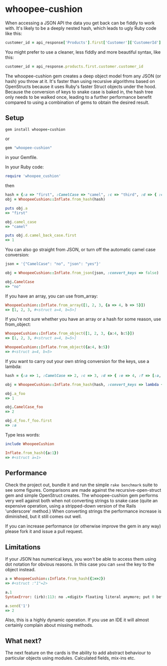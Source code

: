 # whoopee-cushion


When accessing a JSON API the data you get back can be fiddly to work with. It's likely to be a deeply nested hash,
which leads to ugly Ruby code like this:

```ruby
customer_id = api_response['Products'].first['Customer']['CustomerId']
```

You might prefer to use a cleaner, less fiddly and more beautiful syntax, like this:

```ruby
customer_id = api_response.products.first.customer.customer_id
```

The whoopee-cushion gem creates a deep object model from any JSON (or hash) you throw at it. It's faster than using
recursive algorithms based on OpenStructs because it uses Ruby's faster Struct objects under the hood. Because the
conversion of keys to snake case is baked in, the hash tree only needs to be walked once, leading to a further
performance benefit compared to using a combination of gems to obtain the desired result.

## Setup

```ruby
gem install whoopee-cushion
```

or

```ruby
gem "whoopee-cushion"
```

in your Gemfile.

In your Ruby code:

```ruby
require 'whoopee_cushion'
```

then

```ruby
hash = {:a => "first", :CamelCase => "camel", :c => "third", :d => { :e => 4, :camelBackCase => [1, 2, 3, 4, 5]}}
obj = WhoopeeCushion::Inflate.from_hash(hash)

puts obj.a
=> "first"

obj.camel_case
=> "camel"

puts obj.d.camel_back_case.first
=> 1
```

You can also go straight from JSON, or turn off the automatic camel case conversion:

```ruby
json = '{"CamelCase": "no", "json": "yes"}'

obj = WhoopeeCushion::Inflate.from_json(json, :convert_keys => false)

obj.CamelCase
=> "no"
```

If you have an array, you can use from_array:

```ruby
WhoopeeCushion::Inflate.from_array([1, 2, 3, {a => 4, b => 5}])
=> [1, 2, 3, #<struct a=4, b=5>]
```

If you're not sure whether you have an array or a hash for some reason, use from_object:

```ruby
WhoopeeCushion::Inflate.from_object([1, 2, 3, {a:4, b:5}])
=> [1, 2, 3, #<struct a=4, b=5>]

WhoopeeCushion::Inflate.from_object({a:4, b:5})
=> #<struct a=4, b=5>
```

If you want to carry out your own string conversion for the keys, use a lambda:

```ruby
hash = {:a => 1, :CamelCase => 2, :c => 3, :d => { :e => 4, :f => [:a, :b, :c, :d, :e]}}

obj = WhoopeeCushion::Inflate.from_hash(hash, :convert_keys => lambda {|s| "#{s}_foo"})

obj.a_foo
=> 1

obj.CamelCase_foo
=> 2

obj.d_foo.f_foo.first
=> :a
```

Type less words:

```ruby
include WhoopeeCushion

Inflate.from_hash({a:1})
=> #<struct a=1>
```

## Performance

Check the project out, bundle it and run the simple `rake benchmark` suite to see some figures. Comparisons are made
against the recursive-open-struct gem and simple OpenStruct creates. The whoopee-cushion gem performs very well against
both when not converting strings to snake case (quite an expensive operation, using a stripped-down version of the
Rails 'underscore' method.) When converting strings the performance increase is diminished, but it still comes out well.

If you can increase performance (or otherwise improve the gem in any way) please fork it and issue a pull request.

## Limitations

If your JSON has numerical keys, you won't be able to access them using dot notation for obvious reasons. In this case
you can `send` the key to the object instead.

```ruby
a = WhoopeeCushion::Inflate.from_hash({1=>2})
=> #<struct :"1"=2>

a.1
SyntaxError: (irb):113: no .<digit> floating literal anymore; put 0 before dot

a.send('1')
=> 2
```

Also, this is a highly dynamic operation. If you use an IDE it will almost certainly complain about missing methods.

## What next?

The next feature on the cards is the ability to add abstract behaviour to particular objects using modules.
Calculated fields, mix-ins etc.